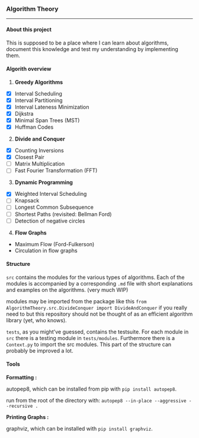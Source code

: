 ### Algorithm Theory <hr />

#### About this project
This is supposed to be a place where I can learn about algorithms,
document this knowledge and test my understanding by implementing them.

#### Algorith  overview

1. **Greedy Algorithms**
- [x] Interval Scheduling 
- [x] Interval Partitioning
- [x] Interval Lateness Minimization
- [x] Dijkstra
- [x] Minimal Span Trees (MST)
- [x] Huffman Codes

2. **Divide and Conquer**
- [x] Counting Inversions
- [x] Closest Pair
- [ ] Matrix Multiplication
- [ ] Fast Fourier Transformation (FFT)

3. **Dynamic Programming**
- [x] Weighted Interval Scheduling
- [ ] Knapsack
- [ ] Longest Common Subsequence
- [ ] Shortest Paths (revisited: Bellman Ford)
- [ ] Detection of negative circles 

4. **Flow Graphs**
- Maximum Flow (Ford-Fulkerson)
- Circulation in flow graphs

#### Structure

`src` contains the modules for the various types of algorithms.
Each of the modules is accompanied by a corresponding `.md` file with short explanations and examples on the algorithms. (very much WIP)

modules may be imported from the package like this
`from AlgorithmTheory.src.DivideConquer import DivideAndConquer`
if you really need to but this repository should not be thought of as
an efficient algorithm library (yet, who knows).

`tests`, as you might've guessed, contains the testsuite.
 For each module in `src` there is a testing module in `tests/modules`.
 Furthermore there is a `Context.py` to import the src modules.
 This part of the structure can probably be improved a lot.

#### Tools

**Formatting :**

autopep8, which can be installed from pip with `pip install autopep8`.

run from the root of the directory with:
`autopep8 --in-place --aggressive --recursive .`

**Printing Graphs :**

graphviz, which can be installed with `pip install graphviz`.
